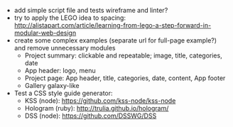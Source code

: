 - add simple script file and tests wireframe and linter?
- try to apply the LEGO idea to spacing: http://alistapart.com/article/learning-from-lego-a-step-forward-in-modular-web-design
- create some complex examples (separate url for full-page example?) and remove unnecessary modules
	- Project summary: clickable and repeatable; image, title, categories, date
	- App header: logo, menu
	- Project page: App header, title, categories, date, content, App footer
	- Gallery galaxy-like
- Test a CSS style guide generator:
    - KSS (node): https://github.com/kss-node/kss-node
    - Hologram (ruby): http://trulia.github.io/hologram/
    - DSS (node): https://github.com/DSSWG/DSS

